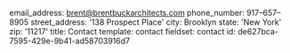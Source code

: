 email_address: brent@brentbuckarchitects.com
phone_number: 917–657–8905
street_address: '138 Prospect Place'
city: Brooklyn
state: 'New York'
zip: '11217'
title: Contact
template: contact
fieldset: contact
id: de627bca-7595-429e-9b41-ad58703916d7
